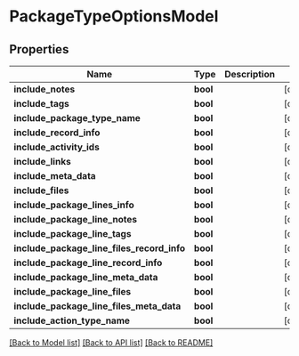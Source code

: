 # PackageTypeOptionsModel

## Properties
Name | Type | Description | Notes
------------ | ------------- | ------------- | -------------
**include_notes** | **bool** |  | [optional] 
**include_tags** | **bool** |  | [optional] 
**include_package_type_name** | **bool** |  | [optional] 
**include_record_info** | **bool** |  | [optional] 
**include_activity_ids** | **bool** |  | [optional] 
**include_links** | **bool** |  | [optional] 
**include_meta_data** | **bool** |  | [optional] 
**include_files** | **bool** |  | [optional] 
**include_package_lines_info** | **bool** |  | [optional] 
**include_package_line_notes** | **bool** |  | [optional] 
**include_package_line_tags** | **bool** |  | [optional] 
**include_package_line_files_record_info** | **bool** |  | [optional] 
**include_package_line_record_info** | **bool** |  | [optional] 
**include_package_line_meta_data** | **bool** |  | [optional] 
**include_package_line_files** | **bool** |  | [optional] 
**include_package_line_files_meta_data** | **bool** |  | [optional] 
**include_action_type_name** | **bool** |  | [optional] 

[[Back to Model list]](../README.md#documentation-for-models) [[Back to API list]](../README.md#documentation-for-api-endpoints) [[Back to README]](../README.md)


